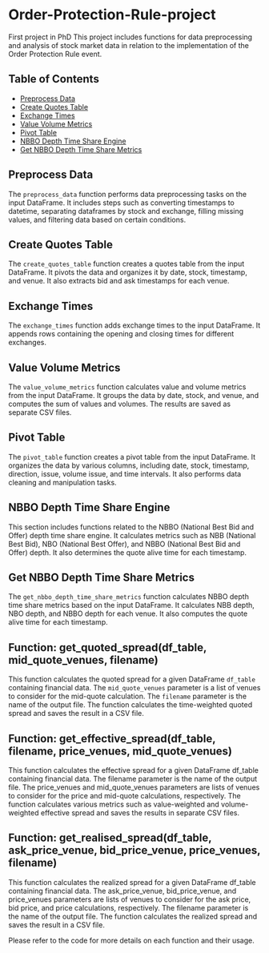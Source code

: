 # Order-Protection-Rule-project
First project in PhD
This project includes functions for data preprocessing and analysis of stock market data in relation to the implementation of the Order Protection Rule event. 

## Table of Contents
- [Preprocess Data](#preprocess-data)
- [Create Quotes Table](#create-quotes-table)
- [Exchange Times](#exchange-times)
- [Value Volume Metrics](#value-volume-metrics)
- [Pivot Table](#pivot-table)
- [NBBO Depth Time Share Engine](#nbbo-depth-time-share-engine)
- [Get NBBO Depth Time Share Metrics](#get-nbbo-depth-time-share-metrics)

## Preprocess Data
The `preprocess_data` function performs data preprocessing tasks on the input DataFrame. It includes steps such as converting timestamps to datetime, separating dataframes by stock and exchange, filling missing values, and filtering data based on certain conditions.

## Create Quotes Table
The `create_quotes_table` function creates a quotes table from the input DataFrame. It pivots the data and organizes it by date, stock, timestamp, and venue. It also extracts bid and ask timestamps for each venue.

## Exchange Times
The `exchange_times` function adds exchange times to the input DataFrame. It appends rows containing the opening and closing times for different exchanges.

## Value Volume Metrics
The `value_volume_metrics` function calculates value and volume metrics from the input DataFrame. It groups the data by date, stock, and venue, and computes the sum of values and volumes. The results are saved as separate CSV files.

## Pivot Table
The `pivot_table` function creates a pivot table from the input DataFrame. It organizes the data by various columns, including date, stock, timestamp, direction, issue, volume issue, and time intervals. It also performs data cleaning and manipulation tasks.

## NBBO Depth Time Share Engine
This section includes functions related to the NBBO (National Best Bid and Offer) depth time share engine. It calculates metrics such as NBB (National Best Bid), NBO (National Best Offer), and NBBO (National Best Bid and Offer) depth. It also determines the quote alive time for each timestamp.

## Get NBBO Depth Time Share Metrics
The `get_nbbo_depth_time_share_metrics` function calculates NBBO depth time share metrics based on the input DataFrame. It calculates NBB depth, NBO depth, and NBBO depth for each venue. It also computes the quote alive time for each timestamp.

## Function: get_quoted_spread(df_table, mid_quote_venues, filename)
This function calculates the quoted spread for a given DataFrame `df_table` containing financial data. The `mid_quote_venues` parameter is a list of venues to consider for the mid-quote calculation. The `filename` parameter is the name of the output file. The function calculates the time-weighted quoted spread and saves the result in a CSV file.


## Function: get_effective_spread(df_table, filename, price_venues, mid_quote_venues)
This function calculates the effective spread for a given DataFrame df_table containing financial data. The filename parameter is the name of the output file. The price_venues and mid_quote_venues parameters are lists of venues to consider for the price and mid-quote calculations, respectively. The function calculates various metrics such as value-weighted and volume-weighted effective spread and saves the results in separate CSV files.

## Function: get_realised_spread(df_table, ask_price_venue, bid_price_venue, price_venues, filename)
This function calculates the realized spread for a given DataFrame df_table containing financial data. The ask_price_venue, bid_price_venue, and price_venues parameters are lists of venues to consider for the ask price, bid price, and price calculations, respectively. The filename parameter is the name of the output file. The function calculates the realized spread and saves the result in a CSV file.



Please refer to the code for more details on each function and their usage.




